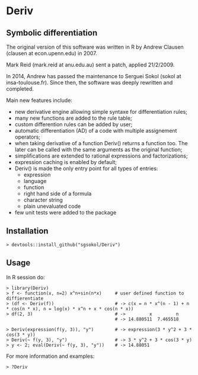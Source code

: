 Deriv
=====

Symbolic differentiation
-------------------------
The original version of this software was written in R by Andrew Clausen (clausen at econ.upenn.edu) in 2007.

Mark Reid (mark.reid at anu.edu.au) sent a patch, applied 21/2/2009.

In 2014, Andrew has passed the maintenance to Serguei Sokol (sokol at insa-toulouse.fr). Since then, the software was deeply rewritten and
completed.

Main new features include:
 - new derivative engine allowing simple syntaxe for differentiation rules;
 - many new functions are added to the rule table;
 - custom differention rules can be added by user;
 - automatic differentiation (AD) of a code with multiple assignement operators;
 - when taking derivative of a function Deriv() returns a function too. The later can be called with the same arguments as the original function;
 - simplifications are extended to rational expressions and factorizations;
 - expression caching is enabled by default;
 - Deriv() is made the only entry point for all types of entries:
   * expression
   * language
   * function
   * right hand side of a formula
   * character string
   * plain unevaluated code
 - few unit tests were added to the package

Installation
------------

    > devtools::install_github("sgsokol/Deriv")

Usage
-----
In R session do:

    > library(Deriv)
    > f <- function(x, n=2) x^n+sin(n*x)     # user defined function to diffierentiate
    > (df <- Deriv(f))                       # -> c(x = n * x^(n - 1) + n * cos(n * x), n = log(x) * x^n + x * cos(n * x))
    > df(2, 3)                               # ->         x         n
                                             # -> 14.880511  7.465518
    
    > Deriv(expression(f(y, 3)), "y")        # -> expression(3 * y^2 + 3 * cos(3 * y))
    > Deriv(~ f(y, 3), "y")                  # -> 3 * y^2 + 3 * cos(3 * y)
    > y <- 2; eval(Deriv(~ f(y, 3), "y"))    # -> 14.88051

For more information and examples:

    > ?Deriv
